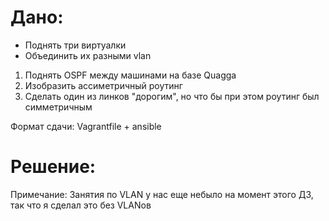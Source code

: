 # Дано:
- Поднять три виртуалки
- Объединить их разными vlan
1. Поднять OSPF между машинами на базе Quagga
2. Изобразить ассиметричный роутинг
3. Сделать один из линков "дорогим", но что бы при этом роутинг был симметричным

Формат сдачи:
Vagrantfile + ansible

# Решение: 
Примечание: Занятия по VLAN у нас еще небыло на момент этого ДЗ, так что я сделал это без VLANов








